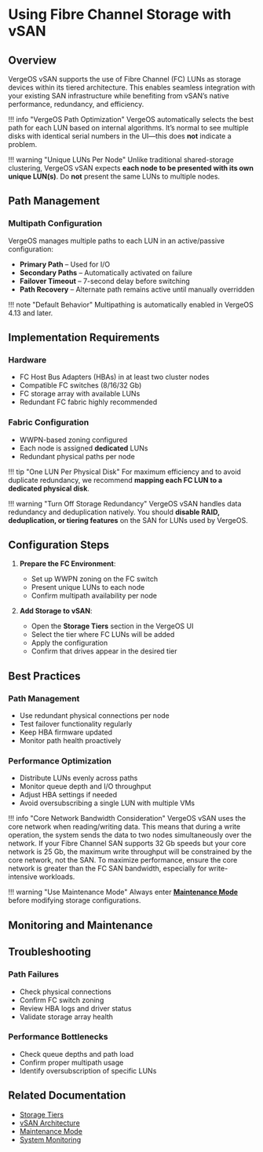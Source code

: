 # Using Fibre Channel Storage with vSAN

## Overview

VergeOS vSAN supports the use of Fibre Channel (FC) LUNs as storage devices within its tiered architecture. This enables seamless integration with your existing SAN infrastructure while benefiting from vSAN’s native performance, redundancy, and efficiency.

!!! info "VergeOS Path Optimization"
    VergeOS automatically selects the best path for each LUN based on internal algorithms. It’s normal to see multiple disks with identical serial numbers in the UI—this does **not** indicate a problem.

!!! warning "Unique LUNs Per Node"
    Unlike traditional shared-storage clustering, VergeOS vSAN expects **each node to be presented with its own unique LUN(s)**. Do **not** present the same LUNs to multiple nodes.

## Path Management

### Multipath Configuration

VergeOS manages multiple paths to each LUN in an active/passive configuration:

- **Primary Path** – Used for I/O  
- **Secondary Paths** – Automatically activated on failure  
- **Failover Timeout** – 7-second delay before switching  
- **Path Recovery** – Alternate path remains active until manually overridden

!!! note "Default Behavior"
    Multipathing is automatically enabled in VergeOS 4.13 and later.

## Implementation Requirements

### Hardware

- FC Host Bus Adapters (HBAs) in at least two cluster nodes  
- Compatible FC switches (8/16/32 Gb)  
- FC storage array with available LUNs  
- Redundant FC fabric highly recommended  

### Fabric Configuration

- WWPN-based zoning configured  
- Each node is assigned **dedicated** LUNs  
- Redundant physical paths per node  

!!! tip "One LUN Per Physical Disk"
    For maximum efficiency and to avoid duplicate redundancy, we recommend **mapping each FC LUN to a dedicated physical disk**.

!!! warning "Turn Off Storage Redundancy"
    VergeOS vSAN handles data redundancy and deduplication natively. You should **disable RAID, deduplication, or tiering features** on the SAN for LUNs used by VergeOS.

## Configuration Steps

1. **Prepare the FC Environment**:
   - Set up WWPN zoning on the FC switch  
   - Present unique LUNs to each node  
   - Confirm multipath availability per node  

2. **Add Storage to vSAN**:
   - Open the **Storage Tiers** section in the VergeOS UI  
   - Select the tier where FC LUNs will be added  
   - Apply the configuration  
   - Confirm that drives appear in the desired tier  

## Best Practices

### Path Management

- Use redundant physical connections per node  
- Test failover functionality regularly  
- Keep HBA firmware updated  
- Monitor path health proactively  

### Performance Optimization

- Distribute LUNs evenly across paths  
- Monitor queue depth and I/O throughput  
- Adjust HBA settings if needed  
- Avoid oversubscribing a single LUN with multiple VMs  

!!! info "Core Network Bandwidth Consideration"
VergeOS vSAN uses the core network when reading/writing data. This means that during a write operation, the system sends the data to two nodes simultaneously over the network.
If your Fibre Channel SAN supports 32 Gb speeds but your core network is 25 Gb, the maximum write throughput will be constrained by the core network, not the SAN.
To maximize performance, ensure the core network is greater than the FC SAN bandwidth, especially for write-intensive workloads.

!!! warning "Use Maintenance Mode"
    Always enter [**Maintenance Mode**](/product-guide/system/maintenance-mode) before modifying storage configurations.

## Monitoring and Maintenance

## Troubleshooting

### Path Failures

- Check physical connections  
- Confirm FC switch zoning  
- Review HBA logs and driver status  
- Validate storage array health  

### Performance Bottlenecks

- Check queue depths and path load  
- Confirm proper multipath usage  
- Identify oversubscription of specific LUNs  

## Related Documentation

- [Storage Tiers](/product-guide/vsan/storage-tiers)  
- [vSAN Architecture](/product-guide/vsan/architecture)  
- [Maintenance Mode](/product-guide/system/maintenance-mode)  
- [System Monitoring](/product-guide/system/subscriptions-overview)

